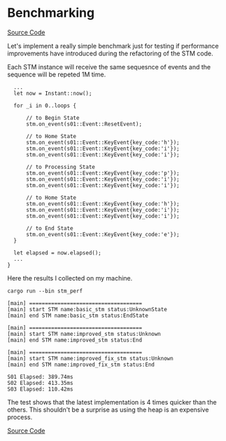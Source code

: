 # Benchmarking

[Source Code](https://github.com/ceppelli/rust-by-ceppelli/blob/main/code/ch001/src/bin/main_stm_perf.rs)

Let's implement a really simple benchmark just for testing if performance improvements have introduced during the refactoring of the STM code.


Each STM instance will receive the same sequesnce of events and the sequence will be repeted  1M time.

```rust,noplayground
  ...
  let now = Instant::now();

  for _i in 0..loops {

      // to Begin State
      stm.on_event(s01::Event::ResetEvent);

      // to Home State
      stm.on_event(s01::Event::KeyEvent{key_code:'h'});
      stm.on_event(s01::Event::KeyEvent{key_code:'i'});
      stm.on_event(s01::Event::KeyEvent{key_code:'i'});

      // to Processing State
      stm.on_event(s01::Event::KeyEvent{key_code:'p'});
      stm.on_event(s01::Event::KeyEvent{key_code:'i'});
      stm.on_event(s01::Event::KeyEvent{key_code:'i'});

      // to Home State
      stm.on_event(s01::Event::KeyEvent{key_code:'h'});
      stm.on_event(s01::Event::KeyEvent{key_code:'i'});
      stm.on_event(s01::Event::KeyEvent{key_code:'i'});

      // to End State
      stm.on_event(s01::Event::KeyEvent{key_code:'e'});
  }

  let elapsed = now.elapsed();
  ...
}
```

Here the results I collected on my machine.

```bach
cargo run --bin stm_perf

[main] ====================================
[main] start STM name:basic_stm status:UnknownState
[main] end STM name:basic_stm status:EndState

[main] ====================================
[main] start STM name:improved_stm status:Unknown
[main] end STM name:improved_stm status:End

[main] ====================================
[main] start STM name:improved_fix_stm status:Unknown
[main] end STM name:improved_fix_stm status:End

S01 Elapsed: 389.74ms
S02 Elapsed: 413.35ms
S03 Elapsed: 110.42ms

```

The test shows that the latest implementation is 4 times quicker than the others. This shouldn't be a surprise as using the heap is an expensive process.

[Source Code](https://github.com/ceppelli/rust-by-ceppelli/blob/main/code/ch001/src/bin/main_stm_perf.rs)
